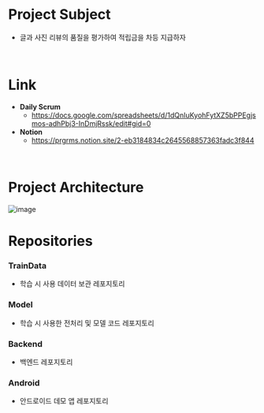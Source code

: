 # **Project Subject**
* 글과 사진 리뷰의 품질을 평가하여 적립금을 차등 지급하자
<br>

# **Link**<br>
  * **Daily Scrum**
    * https://docs.google.com/spreadsheets/d/1dQnIuKyohFytXZ5bPPEgjsmos-adhPbj3-InDmjRssk/edit#gid=0
  * **Notion**
    * https://prgrms.notion.site/2-eb3184834c2645568857363fadc3f844
<br>

# **Project Architecture**
![image](https://github.com/Dev-hoT6/.github/assets/97217295/0a9bba03-4583-42d7-aba6-48258ef278af)
<br>

# **Repositories**
### TrainData
* 학습 시 사용 데이터 보관 레포지토리

### Model
* 학습 시 사용한 전처리 및 모델 코드 레포지토리

### Backend
* 백엔드 레포지토리

### Android
* 안드로이드 데모 앱 레포지토리
